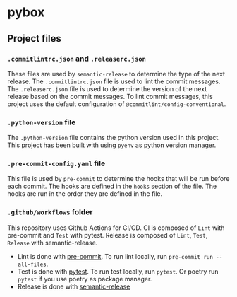 # pybox

## Project files

### `.commitlintrc.json` and `.releaserc.json`

These files are used by `semantic-release` to determine the type of the next release. The `.commitlintrc.json` file is used to lint the commit messages. The `.releaserc.json` file is used to determine the version of the next release based on the commit messages. To lint commit messages, this project uses the default configuration of `@commitlint/config-conventional`.

### `.python-version` file

The `.python-version` file contains the python version used in this project. This project has been built with using `pyenv` as python version manager.

### `.pre-commit-config.yaml` file

This file is used by `pre-commit` to determine the hooks that will be run before each commit. The hooks are defined in the `hooks` section of the file. The hooks are run in the order they are defined in the file.

### `.github/workflows` folder

This repository uses Github Actions for CI/CD. CI is composed of `Lint` with pre-commit and `Test` with pytest. Release is composed of `Lint`, `Test`, `Release` with semantic-release.

- Lint is done with [pre-commit](https://pre-commit.com/). To run lint locally, run `pre-commit run --all-files`.
- Test is done with [pytest](https://docs.pytest.org/en/8.0.x/). To run test locally, run `pytest`. Or poetry run `pytest` if you use poetry as package manager.
- Release is done with [semantic-release](https://github.com/semantic-release/semantic-release)
